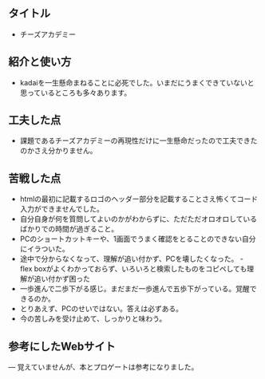 ## タイトル
- チーズアカデミー

## 紹介と使い方
- kadaiを一生懸命まねることに必死でした。いまだにうまくできていないと思っているところも多々あります。

## 工夫した点
- 課題であるチーズアカデミーの再現性だけに一生懸命だったので工夫できたのかさえ分かりません。

## 苦戦した点
- htmlの最初に記載するロゴのヘッダー部分を記載することさえ怖くてコード入力ができませんでした。
- 自分自身が何を質問してよいのかがわからずに、ただただオロオロしているばかりでの時間が過ぎること。
- PCのショートカットキーや、1画面でうまく確認をとることのできない自分にイラついた。
- 途中で分からなくなって、理解が追い付かず、PCを壊したくなった。
-　flex boxがよくわかっておらず、いろいろと検索したものをコピペしても理解が追い付かず困った
- 一歩進んで二歩下がる感じ。まだまだ一歩進んで五歩下がっている。覚醒できるのか。
- とりあえず、PCのせいではない。答えは必ずある。
- 今の苦しみを受け止めて、しっかりと味わう。

## 参考にしたWebサイト
― 覚えていませんが、本とプロゲートは参考になりました。
